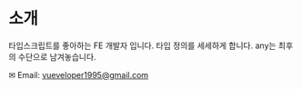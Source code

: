 # 소개
타입스크립트를 좋아하는 FE 개발자 입니다. 타입 정의를 세세하게 합니다. any는 최후의 수단으로 남겨놓습니다.

✉ Email: vueveloper1995@gmail.com
